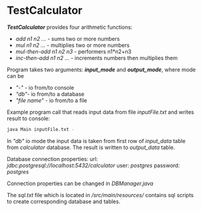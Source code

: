 # TestCalculator 

**_TestCalculator_** provides four arithmetic functions:
- _add n1 n2 ..._ - sums two or more numbers
- _mul n1 n2 ..._ - multiplies two or more numbers
- _mul-then-add n1 n2 n3_ - performers n1*n2+n3
- _inc-then-add n1 n2 ..._ - increments numbers then multiplies them

Program takes two arguments: **_input_mode_** and **_output_mode_**, where mode can be
- _"-"_ - io from/to console
- _"db"_- io from/to a database
- _"file name"_ - io from/to a file

Example program call that reads input data from file _inputFile.txt_ and writes result to console:

```bash
java Main inputFile.txt -
```

In _"db"_ io mode the input data is taken from first row of _input_data_ table from _calculator_ database. The result is written to _output_data_ table.

Database connection properties:
url: _jdbc:postgresql://localhost:5432/calculator_
user: _postgres_
password: _postgres_

Connection properties can be changed in _DBManager.java_

The _sql.txt_ file which is located in _/src/main/resources/_ contains sql scripts to create corresponding database and tables.
